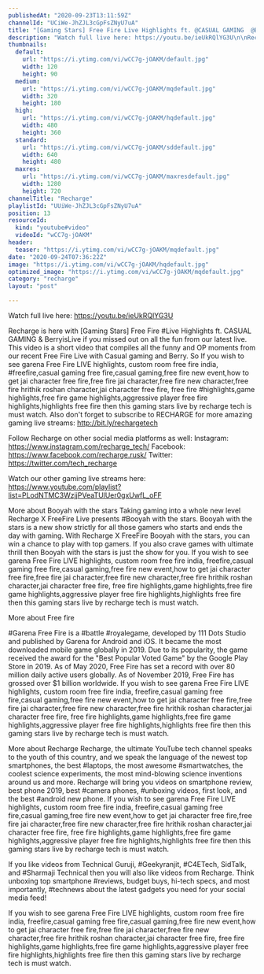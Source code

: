 ```yaml
---
publishedAt: "2020-09-23T13:11:59Z"
channelId: "UCiWe-JhZJL3cGpFsZNyU7uA"
title: "[Gaming Stars] Free Fire Live Highlights ft. @CASUAL GAMING  @BerryisLive"
description: "Watch full live here: https://youtu.be/ieUkRQlYG3U\n\nRecharge is here with [Gaming Stars] Free Fire #Live Highlights ft. CASUAL GAMING  & BerryisLive if you missed out on all the fun from our latest live. ​ This video is a short video that compiles all the funny and OP moments from our recent Free Fire Live with Casual gaming and Berry. So If you wish to see garena Free Fire LIVE highlights, custom room free fire india, #freefire,casual gaming free fire,casual gaming,free fire new event,how to get jai character free fire,free fire jai character,free fire new character,free fire hrithik roshan character,jai character free fire, free fire #highlights,game highlights,free fire game highlights,aggressive player free fire highlights,highlights free fire then this gaming stars live by recharge tech is must watch. Also don't forget to subscribe to RECHARGE for more amazing gaming live streams: http://bit.ly/rechargetech\n\nFollow Recharge on other social media platforms as well:\nInstagram: https://www.instagram.com/recharge_tech/\nFacebook: https://www.facebook.com/recharge.rusk/\nTwitter: https://twitter.com/tech_recharge\n\nWatch our other gaming live streams here: https://www.youtube.com/playlist?list=PLodNTMC3WzjjPVeaTUlUer0gxUwfL_oFF\n\nMore about Booyah with the stars \nTaking gaming into a whole new level Recharge X FreeFire Live presents #Booyah with the stars. Booyah with the stars is a new show strictly for all those gamers who starts and ends the day with gaming. With Recharge X FreeFire Booyah with the stars, you can win a chance to play with top gamers. If you also crave games with ultimate thrill then Booyah with the stars is just the show for you. If you wish to see garena Free Fire LIVE highlights, custom room free fire india, freefire,casual gaming free fire,casual gaming,free fire new event,how to get jai character free fire,free fire jai character,free fire new character,free fire hrithik roshan character,jai character free fire, free fire highlights,game highlights,free fire game highlights,aggressive player free fire highlights,highlights free fire then this gaming stars live by recharge tech is must watch.\n\nMore about Free fire\n\n#Garena Free Fire is a #battle #royalegame, developed by 111 Dots Studio and published by Garena for Android and iOS. It became the most downloaded mobile game globally in 2019. Due to its popularity, the game received the award for the \"Best Popular Voted Game\" by the Google Play Store in 2019. As of May 2020, Free Fire has set a record with over 80 million daily active users globally. As of November 2019, Free Fire has grossed over $1 billion worldwide. If you wish to see garena Free Fire LIVE highlights, custom room free fire india, freefire,casual gaming free fire,casual gaming,free fire new event,how to get jai character free fire,free fire jai character,free fire new character,free fire hrithik roshan character,jai character free fire, free fire highlights,game highlights,free fire game highlights,aggressive player free fire highlights,highlights free fire then this gaming stars live by recharge tech is must watch.\n\n\nMore about Recharge\nRecharge, the ultimate YouTube tech channel speaks to the youth of this country, and we speak the language of the newest top smartphones, the best #laptops, the most awesome #smartwatches, the coolest science experiments, the most mind-blowing science inventions around us and more. Recharge will bring you videos on smartphone review, best phone 2019, best #camera phones, #unboxing videos, first look, and the best #android new phone. If you wish to see garena Free Fire LIVE highlights, custom room free fire india, freefire,casual gaming free fire,casual gaming,free fire new event,how to get jai character free fire,free fire jai character,free fire new character,free fire hrithik roshan character,jai character free fire, free fire highlights,game highlights,free fire game highlights,aggressive player free fire highlights,highlights free fire then this gaming stars live by recharge tech is must watch.\n\nIf you like videos from Technical Guruji, #Geekyranjit, #C4ETech, SidTalk, and #Sharmaji Technical then you will also like videos from Recharge. Think unboxing top smartphone #reviews, budget buys, hi-tech specs, and most importantly, #technews about the latest gadgets you need for your social media feed!\n\nIf you wish to see garena Free Fire LIVE highlights, custom room free fire india, freefire,casual gaming free fire,casual gaming,free fire new event,how to get jai character free fire,free fire jai character,free fire new character,free fire hrithik roshan character,jai character free fire, free fire highlights,game highlights,free fire game highlights,aggressive player free fire highlights,highlights free fire then this gaming stars live by recharge tech is must watch."
thumbnails:
  default:
    url: "https://i.ytimg.com/vi/wCC7g-jOAKM/default.jpg"
    width: 120
    height: 90
  medium:
    url: "https://i.ytimg.com/vi/wCC7g-jOAKM/mqdefault.jpg"
    width: 320
    height: 180
  high:
    url: "https://i.ytimg.com/vi/wCC7g-jOAKM/hqdefault.jpg"
    width: 480
    height: 360
  standard:
    url: "https://i.ytimg.com/vi/wCC7g-jOAKM/sddefault.jpg"
    width: 640
    height: 480
  maxres:
    url: "https://i.ytimg.com/vi/wCC7g-jOAKM/maxresdefault.jpg"
    width: 1280
    height: 720
channelTitle: "Recharge"
playlistId: "UUiWe-JhZJL3cGpFsZNyU7uA"
position: 13
resourceId:
  kind: "youtube#video"
  videoId: "wCC7g-jOAKM"
header:
  teaser: "https://i.ytimg.com/vi/wCC7g-jOAKM/mqdefault.jpg"
date: "2020-09-24T07:36:22Z"
image: "https://i.ytimg.com/vi/wCC7g-jOAKM/hqdefault.jpg"
optimized_image: "https://i.ytimg.com/vi/wCC7g-jOAKM/mqdefault.jpg"
category: "recharge"
layout: "post"

---
```

Watch full live here: https://youtu.be/ieUkRQlYG3U

Recharge is here with [Gaming Stars] Free Fire #Live Highlights ft. CASUAL GAMING  & BerryisLive if you missed out on all the fun from our latest live. ​ This video is a short video that compiles all the funny and OP moments from our recent Free Fire Live with Casual gaming and Berry. So If you wish to see garena Free Fire LIVE highlights, custom room free fire india, #freefire,casual gaming free fire,casual gaming,free fire new event,how to get jai character free fire,free fire jai character,free fire new character,free fire hrithik roshan character,jai character free fire, free fire #highlights,game highlights,free fire game highlights,aggressive player free fire highlights,highlights free fire then this gaming stars live by recharge tech is must watch. Also don't forget to subscribe to RECHARGE for more amazing gaming live streams: http://bit.ly/rechargetech

Follow Recharge on other social media platforms as well:
Instagram: https://www.instagram.com/recharge_tech/
Facebook: https://www.facebook.com/recharge.rusk/
Twitter: https://twitter.com/tech_recharge

Watch our other gaming live streams here: https://www.youtube.com/playlist?list=PLodNTMC3WzjjPVeaTUlUer0gxUwfL_oFF

More about Booyah with the stars 
Taking gaming into a whole new level Recharge X FreeFire Live presents #Booyah with the stars. Booyah with the stars is a new show strictly for all those gamers who starts and ends the day with gaming. With Recharge X FreeFire Booyah with the stars, you can win a chance to play with top gamers. If you also crave games with ultimate thrill then Booyah with the stars is just the show for you. If you wish to see garena Free Fire LIVE highlights, custom room free fire india, freefire,casual gaming free fire,casual gaming,free fire new event,how to get jai character free fire,free fire jai character,free fire new character,free fire hrithik roshan character,jai character free fire, free fire highlights,game highlights,free fire game highlights,aggressive player free fire highlights,highlights free fire then this gaming stars live by recharge tech is must watch.

More about Free fire

#Garena Free Fire is a #battle #royalegame, developed by 111 Dots Studio and published by Garena for Android and iOS. It became the most downloaded mobile game globally in 2019. Due to its popularity, the game received the award for the "Best Popular Voted Game" by the Google Play Store in 2019. As of May 2020, Free Fire has set a record with over 80 million daily active users globally. As of November 2019, Free Fire has grossed over $1 billion worldwide. If you wish to see garena Free Fire LIVE highlights, custom room free fire india, freefire,casual gaming free fire,casual gaming,free fire new event,how to get jai character free fire,free fire jai character,free fire new character,free fire hrithik roshan character,jai character free fire, free fire highlights,game highlights,free fire game highlights,aggressive player free fire highlights,highlights free fire then this gaming stars live by recharge tech is must watch.


More about Recharge
Recharge, the ultimate YouTube tech channel speaks to the youth of this country, and we speak the language of the newest top smartphones, the best #laptops, the most awesome #smartwatches, the coolest science experiments, the most mind-blowing science inventions around us and more. Recharge will bring you videos on smartphone review, best phone 2019, best #camera phones, #unboxing videos, first look, and the best #android new phone. If you wish to see garena Free Fire LIVE highlights, custom room free fire india, freefire,casual gaming free fire,casual gaming,free fire new event,how to get jai character free fire,free fire jai character,free fire new character,free fire hrithik roshan character,jai character free fire, free fire highlights,game highlights,free fire game highlights,aggressive player free fire highlights,highlights free fire then this gaming stars live by recharge tech is must watch.

If you like videos from Technical Guruji, #Geekyranjit, #C4ETech, SidTalk, and #Sharmaji Technical then you will also like videos from Recharge. Think unboxing top smartphone #reviews, budget buys, hi-tech specs, and most importantly, #technews about the latest gadgets you need for your social media feed!

If you wish to see garena Free Fire LIVE highlights, custom room free fire india, freefire,casual gaming free fire,casual gaming,free fire new event,how to get jai character free fire,free fire jai character,free fire new character,free fire hrithik roshan character,jai character free fire, free fire highlights,game highlights,free fire game highlights,aggressive player free fire highlights,highlights free fire then this gaming stars live by recharge tech is must watch.